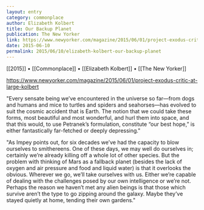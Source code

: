 ```yaml
---
layout: entry
category: commonplace
author: Elizabeth Kolbert
title: Our Backup Planet
publication: The New Yorker
link: https://www.newyorker.com/magazine/2015/06/01/project-exodus-critic-at-large-kolbert
date: 2015-06-10
permalink: 2015/06/10/elizabeth-kolbert-our-backup-planet
---
```


[[2015]] • [[Commonplace]] • [[Elizabeth Kolbert]] • [[The New Yorker]] 

https://www.newyorker.com/magazine/2015/06/01/project-exodus-critic-at-large-kolbert

"Every sensate being we’ve encountered in the universe so far—from dogs and humans and mice to turtles and spiders and seahorses—has evolved to suit the cosmic accident that is Earth. The notion that we could take these forms, most beautiful and most wonderful, and hurl them into space, and that this would, to use Petranek’s formulation, constitute “our best hope,” is either fantastically far-fetched or deeply depressing."

"As Impey points out, for six decades we’ve had the capacity to blow ourselves to smithereens. One of these days, we may well do ourselves in; certainly we’re already killing off a whole lot of other species. But the problem with thinking of Mars as a fallback planet (besides the lack of oxygen and air pressure and food and liquid water) is that it overlooks the obvious. Wherever we go, we’ll take ourselves with us. Either we’re capable of dealing with the challenges posed by our own intelligence or we’re not. Perhaps the reason we haven’t met any alien beings is that those which survive aren’t the type to go zipping around the galaxy. Maybe they’ve stayed quietly at home, tending their own gardens."
 

